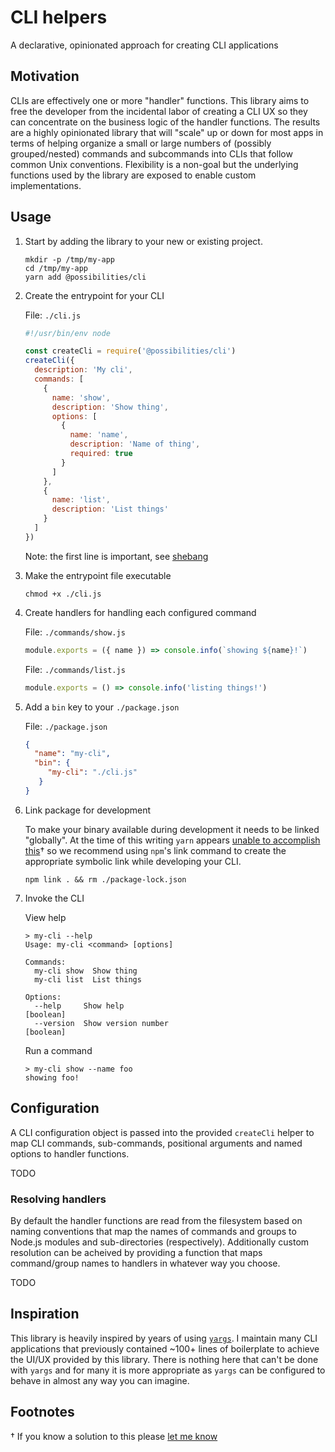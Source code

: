 # CLI helpers

A declarative, opinionated approach for creating CLI applications

## Motivation

CLIs are effectively one or more "handler" functions. This library aims to free the developer from the incidental labor of creating a CLI UX so they can concentrate on the business logic of the handler functions. The results are a highly opinionated library that will "scale" up or down for most apps in terms of helping organize a small or large numbers of (possibly grouped/nested) commands and subcommands into CLIs that follow common Unix conventions. Flexibility is a non-goal but the underlying functions used by the library are exposed to enable custom implementations.

## Usage

1. Start by adding the library to your new or existing project.

   ```Shell
   mkdir -p /tmp/my-app
   cd /tmp/my-app
   yarn add @possibilities/cli
   ```

1. Create the entrypoint for your CLI

   File: `./cli.js`

   ```javascript
   #!/usr/bin/env node

   const createCli = require('@possibilities/cli')
   createCli({
     description: 'My cli',
     commands: [
       {
         name: 'show',
         description: 'Show thing',
         options: [
           {
             name: 'name',
             description: 'Name of thing',
             required: true
           }
         ]
       },
       {
         name: 'list',
         description: 'List things'
       }
     ]
   })
   ```

   Note: the first line is important, see [shebang](https://en.wikipedia.org/wiki/Shebang_(Unix))

1. Make the entrypoint file executable

   ```Shell
   chmod +x ./cli.js
   ```

1. Create handlers for handling each configured command

   File: `./commands/show.js`

   ```javascript
   module.exports = ({ name }) => console.info(`showing ${name}!`)
   ```

   File: `./commands/list.js`

   ```javascript
   module.exports = () => console.info('listing things!')
   ```

1. Add a `bin` key to your `./package.json`

   File: `./package.json`

   ```json
   {
     "name": "my-cli",
     "bin": {
        "my-cli": "./cli.js"
      }
   }
   ```

1. Link package for development

   To make your binary available during development it needs to be linked "globally". At the time of this writing `yarn` appears [unable to accomplish this](https://github.com/yarnpkg/yarn/issues/891#issuecomment-285776748)† so we recommend using `npm`'s link command to create the appropriate symbolic link while developing your CLI.

   ```Shell
   npm link . && rm ./package-lock.json
   ```

1. Invoke the CLI

   View help

   ```Shell
   > my-cli --help
   Usage: my-cli <command> [options]

   Commands:
     my-cli show  Show thing
     my-cli list  List things

   Options:
     --help     Show help                                                 [boolean]
     --version  Show version number                                       [boolean]
   ```

   Run a command

   ```Shell
   > my-cli show --name foo
   showing foo!
   ```

## Configuration

A CLI configuration object is passed into the provided `createCli` helper to map CLI commands, sub-commands, positional arguments and named options to handler functions.

TODO

### Resolving handlers

By default the handler functions are read from the filesystem based on naming conventions that map the names of commands and groups to Node.js modules and sub-directories (respectively). Additionally custom resolution can be acheived by providing a function that maps command/group names to handlers in whatever way you choose.

TODO

## Inspiration

This library is heavily inspired by years of using [`yargs`](https://github.com/yargs/yargs/blob/master/docs/api.md). I maintain many CLI applications that previously contained ~100+ lines of boilerplate to achieve the UI/UX provided by this library. There is nothing here that can't be done with `yargs` and for many it is more appropriate as `yargs` can be configured to behave in almost any way you can imagine.

## Footnotes

† If you know a solution to this please [let me know](mailto:mikebannister@gmail.com)
